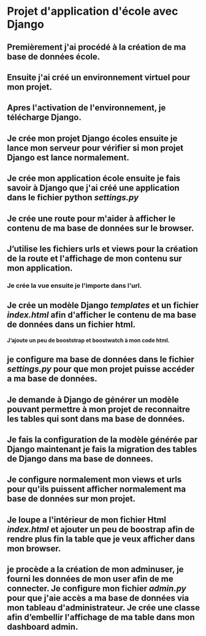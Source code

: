 # Projet d'application d'école avec Django

## Premièrement j'ai procédé à la création de ma base de données école. 
## Ensuite j'ai créé un environnement virtuel pour mon projet.
## Apres l'activation de l'environnement, je télécharge Django.
## Je crée mon projet Django écoles ensuite je lance mon serveur pour vérifier si mon projet Django est lance normalement.
## Je crée mon application école ensuite je fais savoir à Django que j'ai créé une application dans le fichier python *settings.py* 
## Je crée une route pour m'aider à afficher le contenu de ma base de données sur le browser.
## J’utilise les fichiers urls et views pour la création de la route et l'affichage de mon contenu sur mon application.
### Je crée la vue ensuite je l'importe dans l'url.

## Je crée un modèle Django *templates* et un fichier *index.html* afin d'afficher le contenu de ma base de données dans un fichier html.
#### J’ajoute un peu de booststrap et boostwatch à mon code html.

## je configure ma base de données dans le fichier *settings.py* pour que mon projet puisse accéder a ma base de données.
## Je demande à Django de générer un modèle pouvant permettre à mon projet de reconnaitre les tables qui sont dans ma base de données.
## Je fais la configuration de la modèle générée par Django maintenant je fais la migration des tables de Django dans ma base de donnees.
## Je configure normalement mon views et urls pour qu'ils puissent afficher normalement ma base de données sur mon projet.

## Je loupe a l'intérieur de mon fichier Html *index.html*  et ajouter un peu de boostrap afin  de rendre plus fin la table que je veux afficher dans mon browser.

## je procède a la création de mon adminuser, je fourni les données de mon user afin de me connecter. Je configure mon fichier *admin.py* pour que j'aie accès a ma base de données via mon tableau d'administrateur. Je crée une classe afin d’embellir l'affichage de ma table dans mon dashboard admin.






